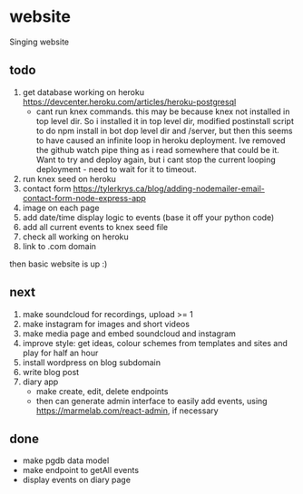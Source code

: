 # website
Singing website

## todo
1. get database working on heroku https://devcenter.heroku.com/articles/heroku-postgresql
   - cant run knex commands. this may be because knex not installed in top level dir. So i installed it in top level dir, modified postinstall script to do npm install in bot dop level dir and /server, but then this seems to have caused an infinite loop in heroku deployment. Ive removed the github watch pipe thing as i read somewhere that could be it. Want to try and deploy again, but i cant stop the current looping deployment - need to wait for it to timeout.
1. run knex seed on heroku
1. contact form https://tylerkrys.ca/blog/adding-nodemailer-email-contact-form-node-express-app
1. image on each page
1. add date/time display logic to events (base it off your python code)
1. add all current events to knex seed file
1. check all working on heroku
1. link to .com domain

then basic website is up :)

## next
1. make soundcloud for recordings, upload >= 1
1. make instagram for images and short videos
1. make media page and embed soundcloud and instagram
1. improve style: get ideas, colour schemes from templates and sites and play for half an hour
1. install wordpress on blog subdomain
1. write blog post
1. diary app
   - make create, edit, delete endpoints
   - then can generate admin interface to easily add events, using https://marmelab.com/react-admin, if necessary

## done
- make pgdb data model
- make endpoint to getAll events
- display events on diary page
